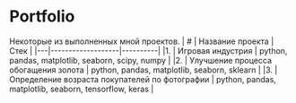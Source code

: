 # Portfolio
Некоторые из выполненных мной проектов.
| # | Название проекта  | Стек     |
|---|-------------------|----------|
|1. | Игровая индустрия           | python, pandas, matplotlib, seaborn, scipy, numpy  |
|2. | Улучшение процесса обогащения золота           | python, pandas, matplotlib, seaborn, sklearn   |
|3. | Определение возраста покупателей по фотографии            |  python, pandas, matplotlib, seaborn, tensorflow, keras   |

